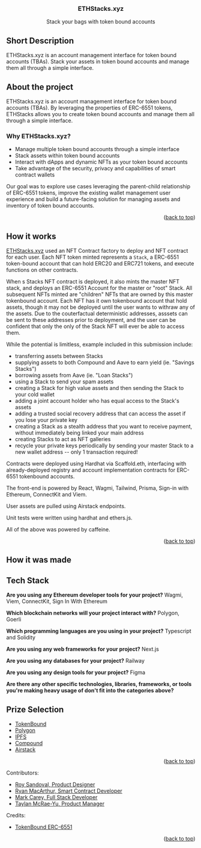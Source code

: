 <!-- Improved compatibility of back to top link: See: https://github.com/othneildrew/Best-README-Template/pull/73 -->
<a name="readme-top"></a>

<!-- PROJECT LOGO -->
<br />
<div align="center">

  <h3 align="center">ETHStacks.xyz</h3>

  <p align="center">
    Stack your bags with token bound accounts
  </p>
</div>

<!-- ETH Waterloo Submission -->

## Short Description
ETHStacks.xyz is an account management interface for token bound accounts (TBAs). Stack your assets in token bound accounts and manage them all through a simple interface. 

## About the project

ETHStacks.xyz is an account management interface for token bound accounts (TBAs). By leveraging the properties of ERC-6551 tokens, ETHStacks allows you to create token bound accounts and manage them all through a simple interface. 

### Why ETHStacks.xyz?
* Manage multiple token bound accounts through a simple interface
* Stack assets within token bound accounts 
* Interact with dApps and dynamic NFTs as your token bound accounts
* Take advantage of the security, privacy and capabilities of smart contract wallets

Our goal was to explore use cases leveraging the parent-child relationship of ERC-6551 tokens, improve the existing wallet management user experience and build a future-facing solution for managing assets and inventory of token bound accounts. 

<p align="right">(<a href="#readme-top">back to top</a>)</p>

## How it works

[ETHStacks.xyz](http://ETHStacks.xyz) used an NFT Contract factory to deploy and NFT contract for each user. Each NFT token minted represents a `Stack`, a ERC-6551 token-bound account that can hold ERC20 and ERC721 tokens, and execute functions on other contracts.

When s Stacks NFT contract is deployed, it also mints the master NFT stack, and deploys an ERC-6551 Account for the master or "root" Stack. All subsequent NFTs minted are "children" NFTs that are owned by this master tokenbound account. Each NFT has it own tokenbound account that hold assets, though it may not be deployed until the user wants to withraw any of the assets. Due to the couterfactual deterministic addresses, asssets can be sent to these addresses prior to deployment, and the user can be confident that only the only of the Stack NFT will ever be able to access them.

While the potential is limitless, example included in this submission include:
- transferring assets between Stacks
- supplying assets to both Compound and Aave to earn yield (ie. "Savings Stacks")
- borrowing assets from Aave (ie. "Loan Stacks")
- using a Stack to send your spam assets
- creating a Stack for high value assets and then sending the Stack to your cold wallet
- adding a joint account holder who has equal access to the Stack's assets
- adding a trusted social recovery address that can access the asset if you lose your private key
- creating a Stack as a stealth address that you want to receive payment, without immediately being linked your main address
- creating Stacks to act as NFT galleries
- recycle your private keys periodically by sending your master Stack to a new wallet address -- only 1 transaction required!

Contracts were deployed using Hardhat via Scaffold.eth, interfacing with already-deployed registry and account implementation contracts for ERC-6551 tokenbound accounts.

The front-end is powered by React, Wagmi, Tailwind, Prisma, Sign-in with Ethereum, ConnectKit and Viem.

User assets are pulled using Airstack endpoints.

Unit tests were written using hardhat and ethers.js.

All of the above was powered by caffeine.


<p align="right">(<a href="#readme-top">back to top</a>)</p>

## How it was made

## Tech Stack
**Are you using any Ethereum developer tools for your project?**
Wagmi, Viem, ConnectKit, Sign In With Ethereum

**Which blockchain networks will your project interact with?**
Polygon, Goerli

**Which programming languages are you using in your project?**
Typescript and Solidity

**Are you using any web frameworks for your project?**
Next.js

**Are you using any databases for your project?**
Railway

**Are you using any design tools for your project?**
Figma

**Are there any other specific technologies, libraries, frameworks, or tools you're making heavy usage of don't fit into the categories above?**


## Prize Selection 

* [TokenBound](https://ethglobal.com/events/waterloo2023/prizes#tokenbound-and-erc-6551)
* [Polygon](https://ethglobal.com/events/waterloo2023/prizes#polygon) 
* [IPFS](https://ethglobal.com/events/waterloo2023/prizes#ipfs-filecoin-and-more)
* [Compound](https://ethglobal.com/events/waterloo2023/prizes#compound-grants-program)
* [Airstack](https://ethglobal.com/events/waterloo2023/prizes#airstack)


<p align="right">(<a href="#readme-top">back to top</a>)</p>

Contributors:
* [Roy Sandoval, Product Designer](https://twitter.com/roysandoval_)
* [Ryan MacArthur, Smart Contract Developer](https://twitter.com/maceip)
* [Mark Carey, Full Stack Developer](https://twitter.com/mthacks)
* [Taylan McRae-Yu, Product Manager](https://twitter.com/0xTAY_)

Credits: 
* [TokenBound ERC-6551](https://tokenbound.org)

<p align="right">(<a href="#readme-top">back to top</a>)</p>



<!-- MARKDOWN LINKS & IMAGES -->
<!-- https://www.markdownguide.org/basic-syntax/#reference-style-links -->
[contributors-shield]: https://img.shields.io/github/contributors/othneildrew/Best-README-Template.svg?style=for-the-badge
[contributors-url]: https://github.com/othneildrew/Best-README-Template/graphs/contributors
[forks-shield]: https://img.shields.io/github/forks/othneildrew/Best-README-Template.svg?style=for-the-badge
[forks-url]: https://github.com/othneildrew/Best-README-Template/network/members
[stars-shield]: https://img.shields.io/github/stars/othneildrew/Best-README-Template.svg?style=for-the-badge
[stars-url]: https://github.com/othneildrew/Best-README-Template/stargazers
[issues-shield]: https://img.shields.io/github/issues/othneildrew/Best-README-Template.svg?style=for-the-badge
[issues-url]: https://github.com/othneildrew/Best-README-Template/issues
[license-shield]: https://img.shields.io/github/license/othneildrew/Best-README-Template.svg?style=for-the-badge
[license-url]: https://github.com/othneildrew/Best-README-Template/blob/master/LICENSE.txt
[linkedin-shield]: https://img.shields.io/badge/-LinkedIn-black.svg?style=for-the-badge&logo=linkedin&colorB=555
[linkedin-url]: https://linkedin.com/in/othneildrew
[product-screenshot]: images/screenshot.png
[Next.js]: https://img.shields.io/badge/next.js-000000?style=for-the-badge&logo=nextdotjs&logoColor=white
[Next-url]: https://nextjs.org/
[React.js]: https://img.shields.io/badge/React-20232A?style=for-the-badge&logo=react&logoColor=61DAFB
[React-url]: https://reactjs.org/
[Vue.js]: https://img.shields.io/badge/Vue.js-35495E?style=for-the-badge&logo=vuedotjs&logoColor=4FC08D
[Vue-url]: https://vuejs.org/
[Angular.io]: https://img.shields.io/badge/Angular-DD0031?style=for-the-badge&logo=angular&logoColor=white
[Angular-url]: https://angular.io/
[Svelte.dev]: https://img.shields.io/badge/Svelte-4A4A55?style=for-the-badge&logo=svelte&logoColor=FF3E00
[Svelte-url]: https://svelte.dev/
[Laravel.com]: https://img.shields.io/badge/Laravel-FF2D20?style=for-the-badge&logo=laravel&logoColor=white
[Laravel-url]: https://laravel.com
[Bootstrap.com]: https://img.shields.io/badge/Bootstrap-563D7C?style=for-the-badge&logo=bootstrap&logoColor=white
[Bootstrap-url]: https://getbootstrap.com
[JQuery.com]: https://img.shields.io/badge/jQuery-0769AD?style=for-the-badge&logo=jquery&logoColor=white
[JQuery-url]: https://jquery.com 
